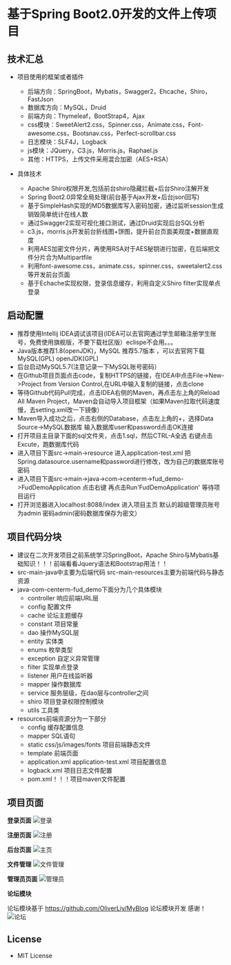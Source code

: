    # 基于Spring Boot2.0开发的文件上传项目
## 技术汇总

- 项目使用的框架或者插件
  - 后端方向：SpringBoot，Mybatis，Swagger2，Ehcache，Shiro，FastJson
  - 数据库方向：MySQL，Druid
  - 前端方向：Thymeleaf，BootStrap4，Ajax
  - css模块：SweetAlert2.css，Spinner.css，Animate.css，Font-awesome.css，Bootsnav.css，Perfect-scrollbar.css
  - 日志模块：SLF4J，Logback
  - js模块：JQuery，C3.js，Morris.js，Raphael.js
  - 其他：HTTPS，上传文件采用混合加密（AES+RSA）

- 具体技术
  - Apache Shiro权限开发,包括前台shiro隐藏拦截+后台Shiro注解开发
  - Spring Boot2.0异常全局处理(前台基于Ajax开发+后台json回写)
  - 基于SimpleHash实现的MD5数据库写入密码加密，通过监听session生成销毁简单统计在线人数
  - 通过Swagger2实现可视化接口测试，通过Druid实现后台SQL分析
  - c3.js，morris.js开发前台折线图+饼图，提升前台页面美观度+数据直观度
  - 利用AES加密文件分片，再使用RSA对于AES秘钥进行加密，在后端把文件分片合为Multipartfile
  - 利用font-awesome.css，animate.css，spinner.css，sweetalert2.css等开发前台页面
  - 基于Echache实现权限，登录信息缓存，利用自定义Shiro filter实现单点登录


## 启动配置
- 推荐使用Intellij IDEA调试该项目(IDEA可以去官网通过学生邮箱注册学生账号，免费使用旗舰版，不要下载社区版）eclispe不会用。。。
- Java版本推荐1.8(openJDK)，MySQL 推荐5.7版本 ，可以去官网下载 MySQL(GPL) openJDK(GPL) 
- 后台启动MySQL5.7(注意记录一下MySQL账号密码）
- 在Github项目页面点击code，复制HTTPS的链接，在IDEA中点击File->New->Project from Version Control,在URL中输入复制的链接，点击clone
- 等待Github代码Pull完成，点击IDEA右侧的Maven，再点击左上角的Reload All Maven Project，Maven会自动导入项目框架（如果Maven拉取代码速度慢，去setting.xml改一下镜像）
- Maven导入成功之后，点击右侧的Database，点击左上角的+，选择Data Source->MySQL数据库 输入数据库user和password点击OK连接
- 打开项目主目录下面的sql文件夹，点击1.sql，然后CTRL-A全选 右键点击Excute，跑数据库代码
- 进入项目下面src->main->resource 进入application-test.xml 把Spring.datasource.username和password进行修改，改为自己的数据库账号密码
- 进入项目下面src->main->java->com->centerm->fud_demo->FudDemoApplication 点击右键 再点击Run'FudDemoApplication' 等待项目运行
- 打开浏览器进入localhost:8088/index 进入项目主页 默认的超级管理员账号为admin 密码admin(密码数据库保存为密文）

## 项目代码分块
- 建议在二次开发项目之前系统学习SpringBoot，Apache Shiro与Mybatis基础知识！！！前端看看Jquery语法和Bootstrap用法！！
- src-main-java中主要为后端代码 src-main-resources主要为前端代码与静态资源
- java-com-centerm-fud_demo下面分为几个具体模块
  - controller 响应前端URL层
  - config 配置文件
  - cache 论坛主题缓存
  - constant 项目常量
  - dao 操作MySQL层
  - entity 实体类
  - enums 枚举类型
  - exception 自定义异常管理
  - filter 实现单点登录
  - listener 用户在线监听器
  - mapper 操作数据库
  - service 服务层级，在dao层与controller之间
  - shiro 项目登录权限控制模块
  - utils 工具类
- resources前端资源分为一下部分
  - config 缓存配置信息
  - mapper SQL语句
  - static css/js/images/fonts 项目前端静态文件
  - template 前端页面
  - application.xml application-test.xml 项目配置信息
  - logback.xml 项目日志文件配置
  - pom.xml！！！项目maven文件配置


## 项目页面

**登录页面**
![登录](https://github.com/ouyangyi1998/MyPostPicture/blob/master/picture/%E6%88%AA%E5%B1%8F2021-04-02%2017.51.58.png)

**注册页面**
![注册](https://github.com/ouyangyi1998/MyPostPicture/blob/master/picture/%E6%88%AA%E5%B1%8F2021-04-02%2018.13.51.png)

**后台页面**
![主页](https://github.com/ouyangyi1998/MyPostPicture/blob/master/picture/%E6%88%AA%E5%B1%8F2021-04-02%2018.25.10.png)

**文件管理**
![文件管理](https://github.com/ouyangyi1998/MyPostPicture/blob/master/picture/%E6%88%AA%E5%B1%8F2021-04-03%2020.09.51.png)

**管理员页面**
![管理员](https://github.com/ouyangyi1998/MyPostPicture/blob/master/picture/%E6%88%AA%E5%B1%8F2021-04-02%2018.58.03.png)

**论坛模块**

论坛模块基于 https://github.com/OliverLiy/MyBlog 论坛模块开发 感谢！
![论坛](https://github.com/ouyangyi1998/MyPostPicture/blob/master/picture/%E6%88%AA%E5%B1%8F2021-04-03%2011.31.47.png)

## License

 - MIT License 



